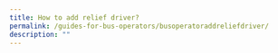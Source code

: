 ```yaml
---
title: How to add relief driver?
permalink: /guides-for-bus-operators/busoperatoraddreliefdriver/
description: ""
---
```

